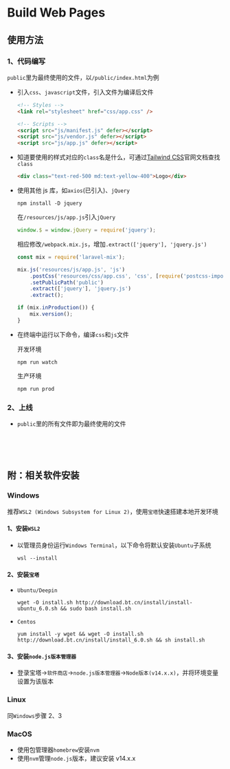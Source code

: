 # Build Web Pages

## 使用方法

### 1、代码编写

`public`里为最终使用的文件，以`/public/index.html`为例

-   引入`css`、`javascript`文件，引入文件为编译后文件

    ```html
    <!-- Styles -->
    <link rel="stylesheet" href="css/app.css" />

    <!-- Scripts -->
    <script src="js/manifest.js" defer></script>
    <script src="js/vendor.js" defer></script>
    <script src="js/app.js" defer></script>
    ```

-   知道要使用的样式对应的`class`名是什么，可通过[Tailwind CSS](https://tailwindcss.com/docs/)官网文档查找`class`

    ```html
    <div class="text-red-500 md:text-yellow-400">Logo</div>
    ```

-   使用其他 js 库，如`axios`(已引入)、`jQuery`

    ```
    npm install -D jquery
    ```

    在`/resources/js/app.js`引入`jQuery`

    ```javascript
    window.$ = window.jQuery = require('jquery');
    ```

    相应修改`/webpack.mix.js`，增加`.extract(['jquery'], 'jquery.js')`

    ```javascript
    const mix = require('laravel-mix');

    mix.js('resources/js/app.js', 'js')
        .postCss('resources/css/app.css', 'css', [require('postcss-import'), require('tailwindcss')])
        .setPublicPath('public')
        .extract(['jquery'], 'jquery.js')
        .extract();

    if (mix.inProduction()) {
        mix.version();
    }
    ```

-   在终端中运行以下命令，编译`css`和`js`文件

    开发环境

    ```
    npm run watch
    ```

    生产环境

    ```
    npm run prod
    ```

### 2、上线

-   `public`里的所有文件即为最终使用的文件

<br />
<br />
<br />

## 附：相关软件安装

### Windows

推荐`WSL2 (Windows Subsystem for Linux 2)`，使用`宝塔`快速搭建本地开发环境

#### 1、安装`WSL2`

-   以管理员身份运行`Windows Terminal`，以下命令将默认安装`Ubuntu`子系统

    ```
    wsl --install
    ```

#### 2、安装`宝塔`

-   `Ubuntu/Deepin`

    ```
    wget -O install.sh http://download.bt.cn/install/install-ubuntu_6.0.sh && sudo bash install.sh
    ```

-   `Centos`

    ```
    yum install -y wget && wget -O install.sh http://download.bt.cn/install/install_6.0.sh && sh install.sh
    ```

#### 3、安装`node.js版本管理器`

-   登录宝塔->`软件商店`->`node.js版本管理器`->`Node版本(v14.x.x)`，并将环境变量设置为该版本

### Linux

同`Windows`步骤 2、3

### MacOS

-   使用包管理器`homebrew`安装`nvm`
-   使用`nvm`管理`node.js`版本，建议安装 v14.x.x
